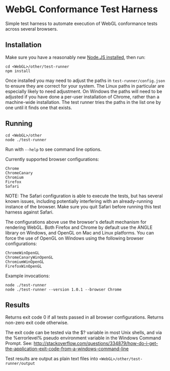 WebGL Conformance Test Harness
==============================

Simple test harness to automate execution of WebGL conformance tests across
several browsers.

Installation
------------

Make sure you have a reasonably new [Node.JS installed](http://nodejs.org/),
then run:

    cd <WebGL>/other/test-runner
    npm install

Once installed you may need to adjust the paths in
`test-runner/config.json` to ensure they are correct for your system. The
Linux paths in particular are especially likely to need adjustment. On
Windows the paths will need to be adjusted if you have done a per-user
installation of Chrome, rather than a machine-wide installation. The test
runner tries the paths in the list one by one until it finds one that exists.

Running
-------

    cd <WebGL>/other
    node ./test-runner

Run with `--help` to see command line options.

Currently supported browser configurations:

    Chrome
    ChromeCanary
    Chromium
    Firefox
    Safari

NOTE: The Safari configuration is able to execute the tests, but has
several known issues, including potentially interfering with an
already-running instance of the browser. Make sure you quit Safari before
running this test harness against Safari.

The configurations above use the browser's default mechanism for rendering
WebGL. Both Firefox and Chrome by default use the ANGLE library on Windows, and
OpenGL on Mac and Linux platforms. You can force the use of OpenGL on Windows
using the following browser configurations:

    ChromeWinOpenGL
    ChromeCanaryWinOpenGL
    ChromiumWinOpenGL
    FirefoxWinOpenGL

Example invocations:

    node ./test-runner
    node ./test-runner --version 1.0.1 --browser Chrome

Results
-------

Returns exit code 0 if all tests passed in all browser configurations.
Returns non-zero exit code otherwise.

The exit code can be tested via the $? variable in most Unix shells, and
via the %errorlevel% pseudo environment variable in the Windows Command
Prompt. See:
http://stackoverflow.com/questions/334879/how-do-i-get-the-application-exit-code-from-a-windows-command-line

Test results are output as plain text files into 
`<WebGL>/other/test-runner/output`
